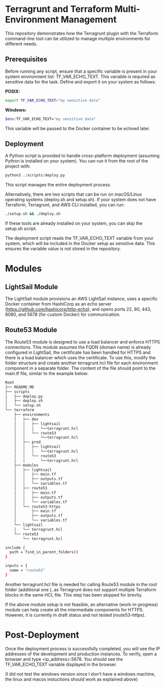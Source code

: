# Terragrunt and Terraform Multi-Environment Management
This repository demonstrates how the Terragrunt plugin with the Terraform command-line tool can be utilized to manage multiple environments for different needs.

## Prerequisites

Before running any script, ensure that a specific variable is present in your system environment list: TF_VAR_ECHO_TEXT. This variable is required as sensitive data for the task. Define and export it on your system as follows:

**POSIX:**
```sh
export TF_VAR_ECHO_TEXT="my sensitive data"
```

**Windows:**
```sh
$env:TF_VAR_ECHO_TEXT="my sensitive data"
```

This variable will be passed to the Docker container to be echoed later.

## Deployment

A Python script is provided to handle cross-platform deployment (assuming Python is installed on your system). You can run it from the root of the project with:

```python
python3 ./scripts/deploy.py
```

This script manages the entire deployment process.

Alternatively, there are two scripts that can be run on macOS/Linux operating systems (deploy.sh and setup.sh). If your system does not have Terraform, Terragrunt, and AWS CLI installed, you can run:

```sh
./setup.sh && ./deploy.sh
```

If these tools are already installed on your system, you can skip the setup.sh script.

The deployment script reads the TF_VAR_ECHO_TEXT variable from your system, which will be included in the Docker setup as sensitive data. This ensures the variable value is not stored in the repository.

# Modules

## LightSail Module

The LightSail module provisions an AWS LightSail instance, uses a specific Docker container from HashiCorp as an echo server (https://github.com/hashicorp/http-echo), and opens ports 22, 80, 443, 8080, and 5678 (for custom Docker) for communication.

## Route53 Module

The Route53 module is designed to use a load balancer and enforce HTTPS connections. This module assumes the FQDN (domain name) is already configured in LightSail, the certificate has been handled for HTTPS and there is a load balancer which uses the certificate. To use this, modify the folder structure and create another terragrunt.hcl file for each environment component in a separate folder. The content of the file should point to the main.tf file, similar to the example below:

```bash
Root
├── README.MD
├── scripts
│   ├── deploy.py
│   ├── deploy.sh
│   └── setup.sh
└── terraform
    ├── environments
    │   ├── dev
    │   │   ├── lightsail
    │   │   │   └──terragrunt.hcl
    │   │   └── route53
    │   │       └──terragrunt.hcl
    │   ├── prod
    │   │   ├── lightsail
    │   │   │   └──terragrunt.hcl
    │   │   └── route53
    │   │       └──terragrunt.hcl
    ├── modules
    │   ├── lightsail
    │   │   ├── main.tf
    │   │   ├── outputs.tf
    │   │   └── variables.tf
    │   ├── route53
    │   │   ├── main.tf
    │   │   ├── outputs.tf
    │   │   └── variables.tf
    │   └── route53-https
    │       ├── main.tf
    │       ├── outputs.tf
    │       └── variables.tf
    └── lightsail
    │   └── terragrunt.hcl
    └── route53
        └── terragrunt.hcl    
```

```sh
include {
  path = find_in_parent_folders()
}

inputs = {
  name = "route53"
}
```

Another terragrunt.hcl file is needed for calling Route53 module in the root folder (additional one ), as Terragrunt does not support multiple Terraform blocks in the same HCL file. This step has been skipped for brevity.

If the above module setup is not feasible, an alternative (work-in-progress) module can help create all the intermediate components for HTTPS. However, it is currently in draft status and not tested (route53-https).


# Post-Deployment

Once the deployment process is successfully completed, you will see the IP addresses of the development and production instances. To verify, open a browser and type <ip_address>:5678. You should see the TF_VAR_ECHO_TEXT variable displayed in the browser.

(I did not test the windows version since I don't have a windows machine, the linux and macos instuctions should work as explained above)